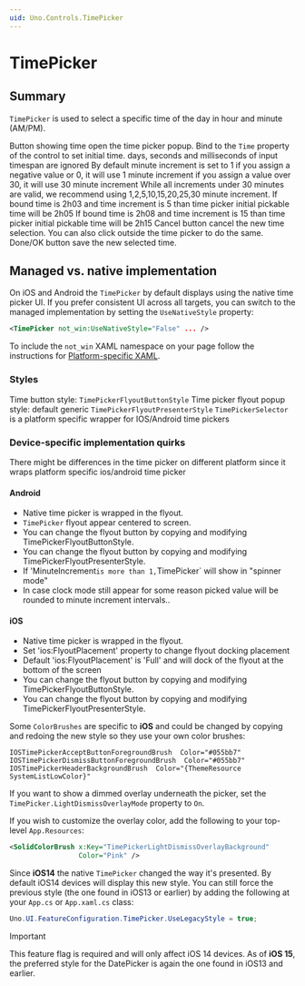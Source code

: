 ```yaml
---
uid: Uno.Controls.TimePicker
---
```


# TimePicker

## Summary

`TimePicker` is used to select a specific time of the day in hour and minute (AM/PM).

Button showing time open the time picker popup.
Bind to the `Time` property of the control to set initial time.
days, seconds and milliseconds of input timespan are ignored
By default minute increment is set to 1
if you assign a negative value or 0, it will use 1 minute increment
if you assign a value over 30, it will use 30 minute increment
While all increments under 30 minutes are valid, we recommend using 1,2,5,10,15,20,25,30 minute increment.
If bound time is 2h03 and time increment is 5 than time picker initial pickable time will be 2h05
If bound time is 2h08 and time increment is 15 than time picker initial pickable time will be 2h15
Cancel button cancel the new time selection. You can also click outside the time picker to do the same.
Done/OK button save the new selected time.

## Managed vs. native implementation

On iOS and Android the `TimePicker` by default displays using the native time picker UI. If you prefer consistent UI across all targets, you can switch to the managed implementation by setting the `UseNativeStyle` property:

```xml
<TimePicker not_win:UseNativeStyle="False" ... />
```

To include the `not_win` XAML namespace on your page follow the instructions for [Platform-specific XAML](../platform-specific-xaml.md).

### Styles

Time button style: `TimePickerFlyoutButtonStyle`
Time picker flyout popup style: default generic `TimePickerFlyoutPresenterStyle`
`TimePickerSelector` is a platform specific wrapper for IOS/Android time pickers

### Device-specific implementation quirks

There might be differences in the time picker on different platform since it wraps platform specific ios/android time picker

#### Android

- Native time picker is wrapped in the flyout.
- `TimePicker` flyout appear centered to screen.
- You can change the flyout button by copying and modifying TimePickerFlyoutButtonStyle.
- You can change the flyout button by copying and modifying TimePickerFlyoutPresenterStyle.
- If 'MinuteIncrement` is more than 1, `TimePicker` will show in "spinner mode"
- In case clock mode still appear for some reason picked value will be rounded to minute increment intervals..

#### iOS

- Native time picker is wrapped in the flyout.
- Set 'ios:FlyoutPlacement' property to change flyout docking placement
- Default 'ios:FlyoutPlacement' is 'Full' and will dock of the flyout at the bottom of the screen
- You can change the flyout button by copying and modifying TimePickerFlyoutButtonStyle.
- You can change the flyout button by copying and modifying TimePickerFlyoutPresenterStyle.

Some `ColorBrushes` are specific to **iOS** and could be changed by copying and redoing the new style so they use your own color brushes:

```resources
IOSTimePickerAcceptButtonForegroundBrush  Color="#055bb7"
IOSTimePickerDismissButtonForegroundBrush  Color="#055bb7"
IOSTimePickerHeaderBackgroundBrush  Color="{ThemeResource SystemListLowColor}"
```

If you want to show a dimmed overlay underneath the picker, set the `TimePicker.LightDismissOverlayMode` property to `On`.

If you wish to customize the overlay color, add the following to your top-level `App.Resources`:

```xml
<SolidColorBrush x:Key="TimePickerLightDismissOverlayBackground"
                 Color="Pink" />
```

Since **iOS14** the native `TimePicker` changed the way it's presented. By default iOS14 devices will display this new style.  You can still force the previous style (the one found in iOS13 or earlier) by adding the following at your `App.cs` or `App.xaml.cs` class:

```csharp
Uno.UI.FeatureConfiguration.TimePicker.UseLegacyStyle = true;
```

> [!IMPORTANT]
> This feature flag is required and will only affect iOS 14 devices. As of **iOS 15**, the preferred style for the DatePicker is again the one found in iOS13 and earlier.
